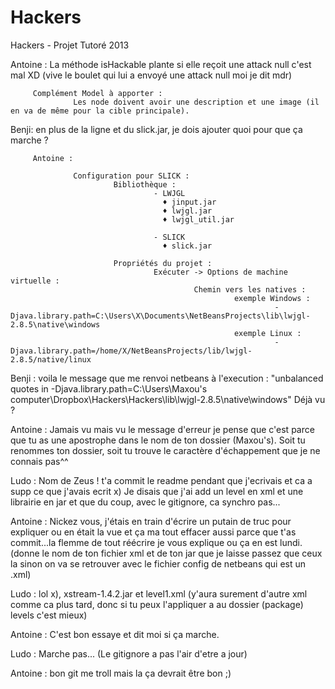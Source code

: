 Hackers
=======

Hackers - Projet Tutoré 2013


Antoine : La méthode isHackable plante si elle reçoit une attack null c'est mal XD 
         (vive le boulet qui lui a envoyé une attack null moi je dit mdr)
         
         Complément Model à apporter : 
                  Les node doivent avoir une description et une image (il en va de même pour la cible principale).

Benji: en plus de la ligne et du slick.jar, je dois ajouter quoi pour que ça marche ?

         Antoine :

                  Configuration pour SLICK : 
                           Bibliothèque : 
                                    - LWJGL
                                      ♦ jinput.jar
                                      ♦ lwjgl.jar
                                      ♦ lwjgl_util.jar
                                    
                                    - SLICK
                                      ♦ slick.jar
                                      
                           Propriétés du projet : 
                                    Exécuter -> Options de machine virtuelle : 
                                             Chemin vers les natives : 
                                                      exemple Windows : 
                                                               -Djava.library.path=C:\Users\X\Documents\NetBeansProjects\lib\lwjgl-2.8.5\native\windows
                                                      exemple Linux :
                                                               -Djava.library.path=/home/X/NetBeansProjects/lib/lwjgl-2.8.5/native/linux

Benji : voila le message que me renvoi netbeans à l'execution : "unbalanced quotes in -Djava.library.path=C:\Users\Maxou's computer\Dropbox\Hackers\Hackers\lib\lwjgl-2.8.5\native\windows"
Déjà vu ?

Antoine : Jamais vu mais vu le message d'erreur je pense que c'est parce 
que tu as une apostrophe dans le nom de ton dossier (Maxou's).
Soit tu renommes ton dossier, soit tu trouve le caractère d'échappement que je ne connais pas^^

Ludo : Nom de Zeus ! t'a commit le readme pendant que j'ecrivais et ca a supp ce que j'avais ecrit x)
Je disais que j'ai add un level en xml et une librairie en jar et que du coup, avec le gitignore, ca synchro pas...

Antoine : Nickez vous, j'étais en train d'écrire un putain de truc pour expliquer ou en était la vue et ça ma tout effacer
aussi parce que t'as commit...la flemme de tout réécrire je vous explique ou ça en est lundi.
(donne le nom de ton fichier xml et de ton jar que je laisse passez que ceux la sinon on va 
se retrouver avec le fichier config de netbeans qui est un .xml)

Ludo : lol x), xstream-1.4.2.jar et level1.xml (y'aura surement d'autre xml comme ca plus tard, donc si tu peux l'appliquer a au dossier (package) levels c'est mieux)

Antoine : C'est bon essaye et dit moi si ça marche.

Ludo : Marche pas... (Le gitignore a pas l'air d'etre a jour)

Antoine : bon git me troll mais la ça devrait être bon ;)
